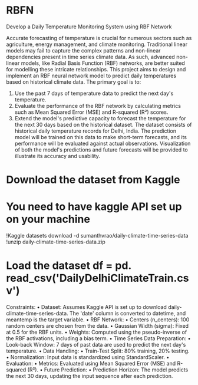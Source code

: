 # RBFN
Develop a Daily Temperature Monitoring System using RBF Network

Accurate forecasting of temperature is crucial for numerous sectors such as agriculture, energy management, and climate monitoring. Traditional linear models may fail to capture the complex patterns and non-linear dependencies present in time series climate data. As such, advanced non-linear models, like Radial Basis Function (RBF) networks, are better suited for modelling these intricate relationships.
This project aims to design and implement an RBF neural network model to predict daily temperatures based on historical climate data. The primary goal is to:
1.	Use the past 7 days of temperature data to predict the next day's temperature.
2.	Evaluate the performance of the RBF network by calculating metrics such as Mean Squared Error (MSE) and R-squared (R²) scores.
3.	Extend the model's predictive capacity to forecast the temperature for the next 30 days based on the historical dataset.
The dataset consists of historical daily temperature records for Delhi, India. The prediction model will be trained on this data to make short-term forecasts, and its performance will be evaluated against actual observations. Visualization of both the model's predictions and future forecasts will be provided to illustrate its accuracy and usability.

# Download the dataset from Kaggle 
# You need to have kaggle API set up on your machine 
!Kaggle datasets download -d sumanthvrao/daily-climate-time-series-data 
!unzip daily-climate-time-series-data.zip 
# Load the dataset df = pd. read_csv('DailyDelhiClimateTrain.csv')

Constraints:
• Dataset: Assumes Kaggle API is set up to download daily-climate-time-series-data. The 'date' column is converted to datetime, and meantemp is the target variable.
• RBF Network:
•	Centers (n_centers): 100 random centers are chosen from the data.
•	Gaussian Width (sigma): Fixed at 0.5 for the RBF units.
•	Weights: Computed using the pseudo-inverse of the RBF activations, including a bias term.
• Time Series Data Preparation:
•	Look-back Window: 7 days of past data are used to predict the next day's temperature.
• Data Handling:
•	Train-Test Split: 80% training, 20% testing.
•	Normalization: Input data is standardized using StandardScaler.
• Evaluation:
•	Metrics: Evaluated using Mean Squared Error (MSE) and R-squared (R²).
• Future Prediction:
•	Prediction Horizon: The model predicts the next 30 days, updating the input sequence after each prediction.


